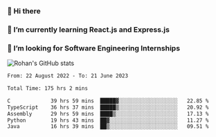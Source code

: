 ### 👋 Hi there 

<!--
**rohznmdev/rohznmdev** is a ✨ _special_ ✨ repository because its `README.md` (this file) appears on your GitHub profile.

Here are some ideas to get you started:

- 🔭 I’m currently working on ...
- 🌱 I’m currently learning Ruby and Ruby on Rails
- 👯 I’m looking to collaborate on ...
- 🤔 I’m looking for help with ...
- 💬 Ask me about ...
- 📫 How to reach me: ...
- 😄 Pronouns: ...
- ⚡ Fun fact: ...
-->
### 🌱 I’m currently learning React.js and Express.js
### 🤔 I’m looking for Software Engineering Internships
![Rohan's GitHub stats](https://github-readme-stats.vercel.app/api?username=rohznmdev&theme=dark&show_icons=true)

<!--START_SECTION:waka-->

```txt
From: 22 August 2022 - To: 21 June 2023

Total Time: 175 hrs 2 mins

C             39 hrs 59 mins  █████▓░░░░░░░░░░░░░░░░░░░   22.85 %
TypeScript    36 hrs 37 mins  █████▒░░░░░░░░░░░░░░░░░░░   20.92 %
Assembly      29 hrs 59 mins  ████▒░░░░░░░░░░░░░░░░░░░░   17.13 %
Python        19 hrs 43 mins  ██▓░░░░░░░░░░░░░░░░░░░░░░   11.27 %
Java          16 hrs 39 mins  ██▒░░░░░░░░░░░░░░░░░░░░░░   09.51 %
```

<!--END_SECTION:waka-->
